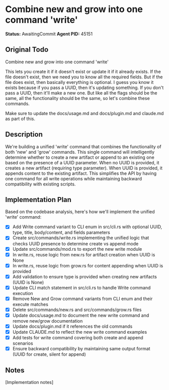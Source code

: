 # Combine new and grow into one command 'write'

**Status:** AwaitingCommit
**Agent PID:** 45151

## Original Todo

Combine new and grow into one command 'write'

This lets you create it if it doesn't exist or update it if it already exists. If the file doesn't exist, then we need you to know all the required fields. But if the file does exist, then basically everything is optional. I guess you know it exists because if you pass a UUID, then it's updating something. If you don't pass a UUID, then it'll make a new one. But like all the flags should be the same, all the functionality should be the same, so let's combine these commands.

Make sure to update the docs/usage.md and docs/plugin.md and claude.md as part of this.

## Description

We're building a unified 'write' command that combines the functionality of both 'new' and 'grow' commands. This single command will intelligently determine whether to create a new artifact or append to an existing one based on the presence of a UUID parameter. When no UUID is provided, it creates a new artifact (requiring type parameter). When UUID is provided, it appends content to the existing artifact. This simplifies the API by having one command for all write operations while maintaining backward compatibility with existing scripts.

## Implementation Plan

Based on the codebase analysis, here's how we'll implement the unified 'write' command:

- [x] Add Write command variant to CLI enum in src/cli.rs with optional UUID, type, title, body/content, and fields parameters
- [x] Create src/commands/write.rs implementing the unified logic that checks UUID presence to determine create vs append mode
- [x] Update src/commands/mod.rs to export the new write module
- [x] In write.rs, reuse logic from new.rs for artifact creation when UUID is None
- [x] In write.rs, reuse logic from grow.rs for content appending when UUID is provided
- [x] Add validation to ensure type is provided when creating new artifacts (UUID is None)
- [x] Update CLI match statement in src/cli.rs to handle Write command execution
- [x] Remove New and Grow command variants from CLI enum and their execute matches
- [x] Delete src/commands/new.rs and src/commands/grow.rs files
- [x] Update docs/usage.md to document the new write command and remove new/grow documentation
- [x] Update docs/plugin.md if it references the old commands
- [x] Update CLAUDE.md to reflect the new write command examples
- [x] Add tests for write command covering both create and append scenarios
- [x] Ensure backward compatibility by maintaining same output format (UUID for create, silent for append)

## Notes

[Implementation notes]